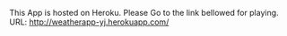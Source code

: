 This App is hosted on Heroku. Please Go to the link bellowed for playing.
URL: http://weatherapp-yj.herokuapp.com/
